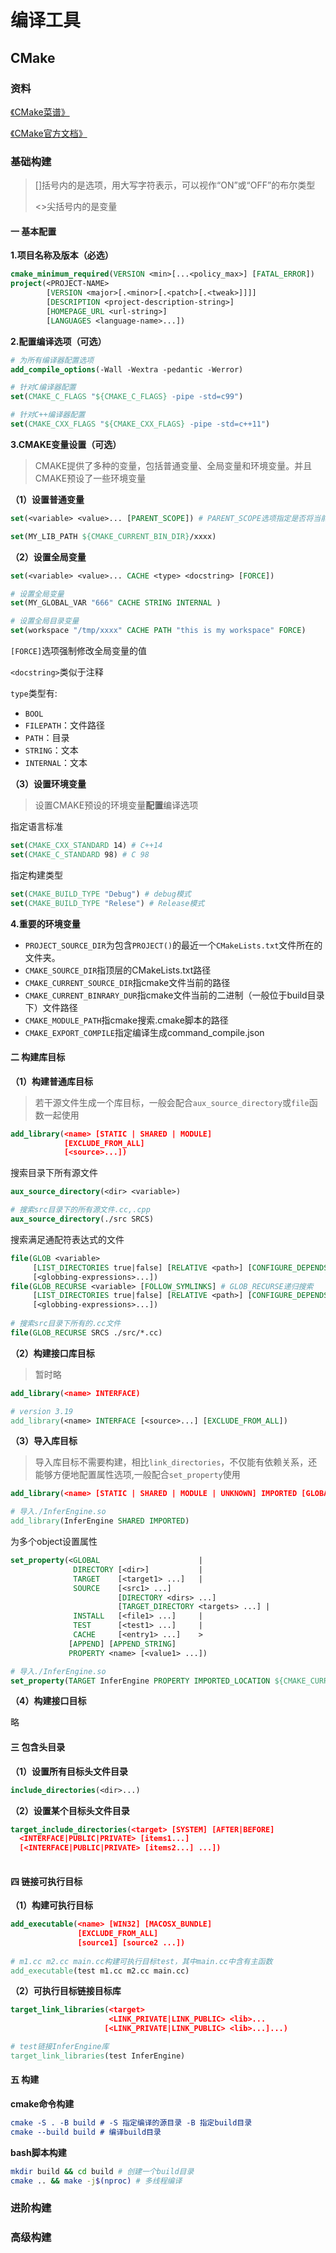 # 编译工具

## CMake

### 资料

[《CMake菜谱》](https://www.bookstack.cn/read/CMake-Cookbook/README.md)

[《CMake官方文档》](https://cmake.org/cmake/help/latest/index.html)



### 基础构建

> []括号内的是选项，用大写字符表示，可以视作“ON”或“OFF”的布尔类型
>
> <>尖括号内的是变量

#### **一 基本配置**

**1.项目名称及版本（必选）**

```cmake
cmake_minimum_required(VERSION <min>[...<policy_max>] [FATAL_ERROR])
project(<PROJECT-NAME>
        [VERSION <major>[.<minor>[.<patch>[.<tweak>]]]]
        [DESCRIPTION <project-description-string>]
        [HOMEPAGE_URL <url-string>]
        [LANGUAGES <language-name>...])
```



**2.配置编译选项（可选）**

```cmake
# 为所有编译器配置选项
add_compile_options(-Wall -Wextra -pedantic -Werror) 

# 针对C编译器配置
set(CMAKE_C_FLAGS "${CMAKE_C_FLAGS} -pipe -std=c99") 

# 针对C++编译器配置
set(CMAKE_CXX_FLAGS "${CMAKE_CXX_FLAGS} -pipe -std=c++11")
```



**3.CMAKE变量设置（可选）**

> CMAKE提供了多种的变量，包括普通变量、全局变量和环境变量。并且CMAKE预设了一些环境变量

**（1）设置普通变量**

```cmake
set(<variable> <value>... [PARENT_SCOPE]) # PARENT_SCOPE选项指定是否将当前变量返回到父文件

set(MY_LIB_PATH ${CMAKE_CURRENT_BIN_DIR}/xxxx)
```

**（2）设置全局变量**

```cmake
set(<variable> <value>... CACHE <type> <docstring> [FORCE]) 

# 设置全局变量
set(MY_GLOBAL_VAR "666" CACHE STRING INTERNAL )

# 设置全局目录变量
set(workspace "/tmp/xxxx" CACHE PATH "this is my workspace" FORCE)
```

`[FORCE]`选项强制修改全局变量的值

`<docstring>`类似于注释

`type`类型有:

- `BOOL`
- `FILEPATH`：文件路径
- `PATH`：目录
- `STRING`：文本
- `INTERNAL`：文本

**（3）设置环境变量**

> 设置CMAKE预设的环境变量**配置**编译选项

指定语言标准

```cmake
set(CMAKE_CXX_STANDARD 14) # C++14
set(CMAKE_C_STANDARD 98) # C 98
```

 指定构建类型

```cmake
set(CMAKE_BUILD_TYPE "Debug") # debug模式
set(CMAKE_BUILD_TYPE "Relese") # Release模式
```

**4.重要的环境变量**

- `PROJECT_SOURCE_DIR`为包含`PROJECT()`的最近一个`CMakeLists.txt`文件所在的文件夹。
- `CMAKE_SOURCE_DIR`指顶层的CMakeLists.txt路径
- `CMAKE_CURRENT_SOURCE_DIR`指cmake文件当前的路径
- `CMAKE_CURRENT_BINRARY_DUR`指cmake文件当前的二进制（一般位于build目录下）文件路径
- `CMAKE_MODULE_PATH`指cmake搜索.cmake脚本的路径
- `CMAKE_EXPORT_COMPILE`指定编译生成command_compile.json



#### **二 构建库目标**

**（1）构建普通库目标**

> 若干源文件生成一个库目标，一般会配合`aux_source_directory`或`file`函数一起使用

```cmake
add_library(<name> [STATIC | SHARED | MODULE]
            [EXCLUDE_FROM_ALL]
            [<source>...])
```

搜索目录下所有源文件

```cmake
aux_source_directory(<dir> <variable>)

# 搜索src目录下的所有源文件.cc,.cpp
aux_source_directory(./src SRCS)
```

搜索满足通配符表达式的文件

```cmake
file(GLOB <variable> 
     [LIST_DIRECTORIES true|false] [RELATIVE <path>] [CONFIGURE_DEPENDS]
     [<globbing-expressions>...])
file(GLOB_RECURSE <variable> [FOLLOW_SYMLINKS] # GLOB_RECURSE递归搜索
     [LIST_DIRECTORIES true|false] [RELATIVE <path>] [CONFIGURE_DEPENDS]
     [<globbing-expressions>...])
     
# 搜索src目录下所有的.cc文件
file(GLOB_RECURSE SRCS ./src/*.cc)
```



**（2）构建接口库目标**

> 暂时略

```cmake
add_library(<name> INTERFACE)

# version 3.19
add_library(<name> INTERFACE [<source>...] [EXCLUDE_FROM_ALL])
```



**（3）导入库目标**

> 导入库目标不需要构建，相比`link_directories`，不仅能有依赖关系，还能够方便地配置属性选项,一般配合`set_property`使用

```cmake
add_library(<name> [STATIC | SHARED | MODULE | UNKNOWN] IMPORTED [GLOBAL])

# 导入./InferEngine.so
add_library(InferEngine SHARED IMPORTED)
```

为多个object设置属性

```cmake
set_property(<GLOBAL                      |
              DIRECTORY [<dir>]           |
              TARGET    [<target1> ...]   |
              SOURCE    [<src1> ...]
                        [DIRECTORY <dirs> ...]
                        [TARGET_DIRECTORY <targets> ...] |
              INSTALL   [<file1> ...]     |
              TEST      [<test1> ...]     |
              CACHE     [<entry1> ...]    >
             [APPEND] [APPEND_STRING]
             PROPERTY <name> [<value1> ...])

# 导入./InferEngine.so
set_property(TARGET InferEngine PROPERTY IMPORTED_LOCATION ${CMAKE_CURRENT_SOURCE_DIR}/libInferEngine.so)
```



**（4）构建接口目标**

略

#### **三 包含头目录**

**（1）设置所有目标头文件目录**

```cmake
include_directories(<dir>...)
```



**（2）设置某个目标头文件目录**

```cmake
target_include_directories(<target> [SYSTEM] [AFTER|BEFORE]
  <INTERFACE|PUBLIC|PRIVATE> [items1...]
  [<INTERFACE|PUBLIC|PRIVATE> [items2...] ...])
  
```



#### **四 链接可执行目标**

**（1）构建可执行目标**

```cmake
add_executable(<name> [WIN32] [MACOSX_BUNDLE]
               [EXCLUDE_FROM_ALL]
               [source1] [source2 ...])
               
# m1.cc m2.cc main.cc构建可执行目标test，其中main.cc中含有主函数
add_executable(test m1.cc m2.cc main.cc)
```



**（2）可执行目标链接目标库**

```cmake
target_link_libraries(<target>
                      <LINK_PRIVATE|LINK_PUBLIC> <lib>...
                     [<LINK_PRIVATE|LINK_PUBLIC> <lib>...]...)

# test链接InferEngine库
target_link_libraries(test InferEngine)
```



#### 五 构建

**cmake命令构建**

```cmake
cmake -S . -B build # -S 指定编译的源目录 -B 指定build目录
cmake --build build # 编译build目录
```



**bash脚本构建**

```bash
mkdir build && cd build # 创建一个build目录
cmake .. && make -j$(nproc) # 多线程编译
```



### 进阶构建

### 高级构建